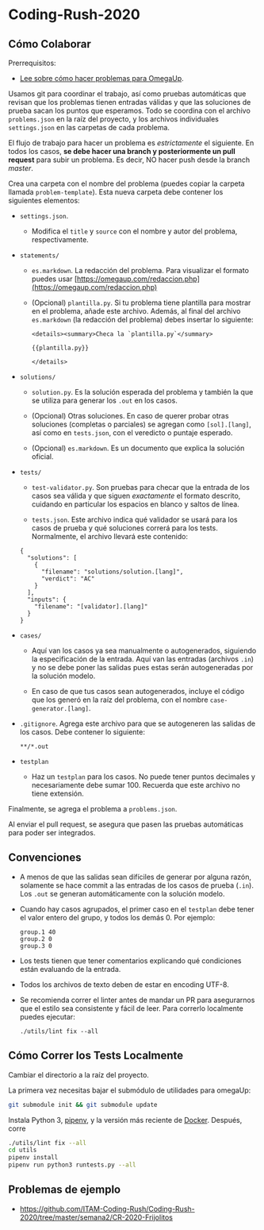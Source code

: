 # Coding-Rush-2020

## Cómo Colaborar

Prerrequisitos:

- [Lee sobre cómo hacer problemas para OmegaUp](https://github.com/omegaup/omegaup/wiki/C%C3%B3mo-escribir-problemas-para-omegaUp#problemas-de-lenguaje-ccjavapascal).

Usamos git para coordinar el trabajo, así como pruebas automáticas
que revisan que los problemas tienen entradas válidas y que las
soluciones de prueba sacan los puntos que esperamos. Todo se coordina
con el archivo `problems.json` en la raíz del proyecto, y los
archivos individuales `settings.json` en las carpetas de cada problema.

El flujo de trabajo para hacer un problema es _estrictamente_
el siguiente. En todos los casos, **se debe hacer una branch y posteriormente un pull request** para subir un problema. Es decir, NO hacer push desde la branch _master_.

Crea una carpeta con el nombre del problema (puedes copiar la carpeta llamada `problem-template`). Esta nueva carpeta debe contener los siguientes elementos:

- `settings.json`.

  - Modifica el `title` y `source` con el nombre y autor del problema, respectivamente.

- `statements/`

  - `es.markdown`. La redacción del problema. Para visualizar el formato puedes usar [https://omegaup.com/redaccion.php](https://omegaup.com/redaccion.php)

  - (Opcional) `plantilla.py`. Si tu problema tiene plantilla para mostrar en el problema, añade este archivo. Además, al final del archivo `es.markdown` (la redacción del problema) debes insertar lo siguiente:

    ```
    <details><summary>Checa la `plantilla.py`</summary>

    {{plantilla.py}}

    </details>
    ```

- `solutions/`

  - `solution.py`. Es la solución esperada del problema y también la que se utiliza para generar los `.out` en los casos.

  - (Opcional) Otras soluciones. En caso de querer probar otras soluciones (completas o parciales) se agregan como `[sol].[lang]`, así como en `tests.json`, con el veredicto o puntaje esperado.

  - (Opcional) `es.markdown`. Es un documento que explica la solución oficial.

- `tests/`

  - `test-validator.py`. Son pruebas para checar que la entrada de los casos sea válida y que siguen _exactamente_ el formato descrito, cuidando en particular los espacios en blanco y saltos de línea.

  - `tests.json`. Este archivo indica qué validador se usará para los casos de prueba y qué soluciones correrá para los tests. Normalmente, el archivo llevará este contenido:

  ```
  {
    "solutions": [
      {
        "filename": "solutions/solution.[lang]",
        "verdict": "AC"
      }
    ],
    "inputs": {
      "filename": "[validator].[lang]"
    }
  }
  ```

- `cases/`

  - Aquí van los casos ya sea manualmente o autogenerados, siguiendo la especificación de la entrada. Aquí van las entradas (archivos `.in`) y no se debe poner las salidas pues estas serán autogeneradas por la solución modelo.

  - En caso de que tus casos sean autogenerados, incluye el código que los generó en la raíz del problema, con el nombre `case-generator.[lang]`.

- `.gitignore`. Agrega este archivo para que se autogeneren las salidas de los casos. Debe contener lo siguiente:

  ```
  **/*.out
  ```

- `testplan`

  - Haz un `testplan` para los casos. No puede tener puntos decimales y
    necesariamente debe sumar 100. Recuerda que este archivo no tiene extensión.

Finalmente, se agrega el problema a `problems.json`.

Al enviar el pull request, se asegura que pasen las pruebas automáticas para poder ser integrados.

## Convenciones

- A menos de que las salidas sean difíciles de generar por alguna
  razón, solamente se hace commit a las entradas de los casos
  de prueba (`.in`). Los `.out` se generan automáticamente con la
  solución modelo.
- Cuando hay casos agrupados, el primer caso en el `testplan` debe
  tener el valor entero del grupo, y todos los demás 0. Por ejemplo:

  ```
  group.1 40
  group.2 0
  group.3 0
  ```

- Los tests tienen que tener comentarios explicando qué condiciones están evaluando de la entrada.
- Todos los archivos de texto deben de estar en encoding UTF-8.
- Se recomienda correr el linter antes de mandar un PR para asegurarnos que el estilo
  sea consistente y fácil de leer. Para correrlo localmente puedes ejecutar:

  ```shell
  ./utils/lint fix --all
  ```

## Cómo Correr los Tests Localmente

Cambiar el directorio a la raíz del proyecto.

La primera vez necesitas bajar el submódulo de
utilidades para omegaUp:

```bash
git submodule init && git submodule update
```

Instala Python 3, [pipenv](https://github.com/pypa/pipenv),
y la versión más reciente de [Docker](https://docs.docker.com/get-docker/).
Después, corre

```bash
./utils/lint fix --all
cd utils
pipenv install
pipenv run python3 runtests.py --all
```

## Problemas de ejemplo

- https://github.com/ITAM-Coding-Rush/Coding-Rush-2020/tree/master/semana2/CR-2020-Frijolitos
